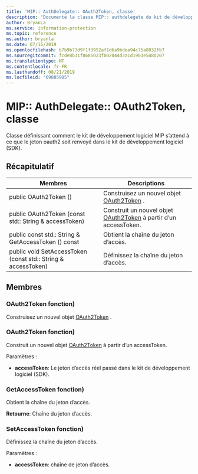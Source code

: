 ```yaml
---
title: 'MIP:: AuthDelegate:: OAuth2Token, classe'
description: 'Documente la classe MIP:: authdelegate du kit de développement logiciel (SDK) Microsoft Information Protection (MIP).'
author: BryanLa
ms.service: information-protection
ms.topic: reference
ms.author: bryanla
ms.date: 07/16/2019
ms.openlocfilehash: b7b9b73d9f1f3952af1d6a9bdea94c75a8032fb7
ms.sourcegitcommit: fcde8b31f8685023f002044d3a1d1903e548d207
ms.translationtype: MT
ms.contentlocale: fr-FR
ms.lasthandoff: 08/21/2019
ms.locfileid: "69885905"
---
```

# <a name="class-mipauthdelegateoauth2token"></a>MIP:: AuthDelegate:: OAuth2Token, classe 
Classe définissant comment le kit de développement logiciel MIP s’attend à ce que le jeton oauth2 soit renvoyé dans le kit de développement logiciel (SDK).
  
## <a name="summary"></a>Récapitulatif
 Membres                        | Descriptions                                
--------------------------------|---------------------------------------------
public OAuth2Token ()  |  Construisez un nouvel objet [OAuth2Token](class_mip_authdelegate_oauth2token.md) .
public OAuth2Token (const std:: String & accessToken)  |  Construit un nouvel objet [OAuth2Token](class_mip_authdelegate_oauth2token.md) à partir d’un accessToken.
public const std:: String & GetAccessToken () const  |  Obtient la chaîne du jeton d’accès.
public void SetAccessToken (const std:: String & accessToken)  |  Définissez la chaîne du jeton d’accès.
  
## <a name="members"></a>Membres
  
### <a name="oauth2token-function"></a>OAuth2Token fonction)
Construisez un nouvel objet [OAuth2Token](class_mip_authdelegate_oauth2token.md) .
  
### <a name="oauth2token-function"></a>OAuth2Token fonction)
Construit un nouvel objet [OAuth2Token](class_mip_authdelegate_oauth2token.md) à partir d’un accessToken.

Paramètres :  
* **accessToken**: Le jeton d’accès réel passé dans le kit de développement logiciel (SDK).


  
### <a name="getaccesstoken-function"></a>GetAccessToken fonction)
Obtient la chaîne du jeton d’accès.

  
**Retourne**: Chaîne du jeton d’accès.
  
### <a name="setaccesstoken-function"></a>SetAccessToken fonction)
Définissez la chaîne du jeton d’accès.

Paramètres :  
* **accessToken**: chaîne de jeton d’accès.

